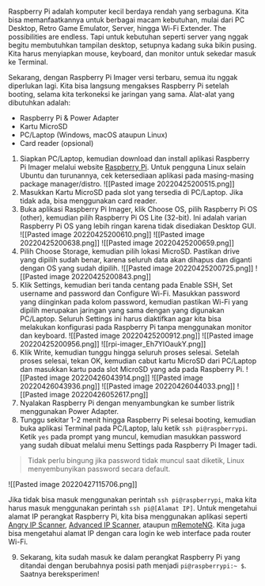 Raspberry Pi adalah komputer kecil berdaya rendah yang serbaguna. Kita bisa memanfaatkannya untuk berbagai macam kebutuhan, mulai dari PC Desktop, Retro Game Emulator, Server, hingga Wi-Fi Extender. The possibilities are endless. Tapi untuk kebutuhan seperti server yang nggak begitu membutuhkan tampilan desktop, setupnya kadang suka bikin pusing. Kita harus menyiapkan mouse, keyboard, dan monitor untuk sekedar masuk ke Terminal. 

Sekarang, dengan Raspberry Pi Imager versi terbaru, semua itu nggak diperlukan lagi. Kita bisa langsung mengakses Raspberry Pi setelah booting, selama kita terkoneksi ke jaringan yang sama. Alat-alat yang dibutuhkan adalah:
* Raspberry Pi & Power Adapter
* Kartu MicroSD
* PC/Laptop (Windows, macOS ataupun Linux)
* Card reader (opsional)

1. Siapkan PC/Laptop, kemudian download dan install aplikasi Raspberry Pi Imager melalui website [Raspberry Pi](https://www.raspberrypi.com/software/). Untuk pengguna Linux selain Ubuntu dan turunannya, cek ketersediaan aplikasi pada masing-masing package manager/distro.
	![[Pasted image 20220425200515.png]]
2. Masukkan Kartu MicroSD pada slot yang tersedia di PC/Laptop. Jika tidak ada, bisa menggunakan card reader.
3. Buka aplikasi Raspberry Pi Imager, klik Choose OS, pilih Raspberry Pi OS (other), kemudian pilih Raspberry Pi OS Lite (32-bit). Ini adalah varian Raspberry Pi OS yang lebih ringan karena tidak disediakan Desktop GUI.
	![[Pasted image 20220425200610.png]]
	![[Pasted image 20220425200638.png]]
	![[Pasted image 20220425200659.png]]
4. Pilih Choose Storage, kemudian pilih lokasi MicroSD. Pastikan drive yang dipilih sudah benar, karena seluruh data akan dihapus dan diganti dengan OS yang sudah dipilih.
	![[Pasted image 20220425200725.png]]
	![[Pasted image 20220425200843.png]]
5. Klik Settings, kemudian beri tanda centang pada Enable SSH, Set username and password  dan Configure Wi-Fi. Masukkan password yang diinginkan pada kolom password, kemudian pastikan Wi-Fi yang dipilih merupakan jaringan yang sama dengan yang digunakan PC/Laptop. Seluruh Settings ini harus diaktifkan agar kita bisa melakukan konfigurasi pada Raspberry Pi tanpa menggunakan monitor dan keyboard.
	![[Pasted image 20220425200912.png]]
	![[Pasted image 20220425200956.png]]
	![[rpi-imager_Eh7YIOaukY.png]]
6. Klik Write, kemudian tunggu hingga seluruh proses selesai. Setelah proses selesai, tekan OK, kemudian cabut kartu MicroSD dari PC/Laptop dan masukkan kartu pada slot MicroSD yang ada pada Raspberry Pi.
	![[Pasted image 20220426043914.png]]
	![[Pasted image 20220426043936.png]]
	![[Pasted image 20220426044033.png]]
	![[Pasted image 20220426052617.png]]
7. Nyalakan Raspberry Pi dengan menyambungkan ke sumber listrik menggunakan Power Adapter.
8. Tunggu sekitar 1-2 menit hingga Raspberry Pi selesai booting, kemudian buka aplikasi Terminal pada PC/Laptop, lalu ketik `ssh pi@raspberrypi`. Ketik `yes` pada prompt yang muncul, kemudian masukkan password yang sudah dibuat melalui menu Settings pada Raspberry Pi Imager tadi.

> Tidak perlu bingung jika password tidak muncul saat diketik, Linux menyembunyikan password secara default.

![[Pasted image 20220427115706.png]]

Jika tidak bisa masuk menggunakan perintah `ssh pi@raspberrypi`, maka kita harus masuk menggunakan perintah `ssh pi@[Alamat IP]`. Untuk mengetahui alamat IP perangkat Raspberry Pi, kita bisa menggunakan aplikasi seperti [Angry IP Scanner](https://angryip.org/), [Advanced IP Scanner](https://www.advanced-ip-scanner.com/), ataupun [mRemoteNG](https://mremoteng.org/). Kita juga bisa mengetahui alamat IP dengan cara login ke web interface pada router Wi-Fi.

9. Sekarang, kita sudah masuk ke dalam perangkat Raspberry Pi yang ditandai dengan berubahnya posisi path menjadi `pi@raspberrypi:~ $`. Saatnya bereksperimen!